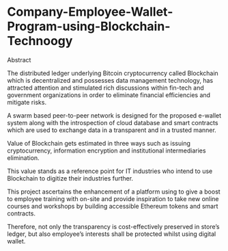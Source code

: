 # Company-Employee-Wallet-Program-using-Blockchain-Technoogy


Abstract

The distributed ledger underlying Bitcoin cryptocurrency called Blockchain which is decentralized and possesses data management technology, has attracted attention and stimulated rich discussions within fin-tech and government organizations in order to eliminate financial efficiencies and mitigate risks.

A swarm based peer-to-peer network is designed for the proposed e-wallet system along with the introspection of cloud database and smart contracts which are used to exchange data in a transparent and in a trusted manner.

Value of Blockchain gets estimated in three ways such as issuing cryptocurrency, information encryption and institutional intermediaries elimination.

This value stands as a reference point for IT industries who intend to use Blockchain to digitize their industries further.

This project ascertains the enhancement of a platform using to give a boost to employee training with on-site and provide inspiration to take new online courses and workshops by building accessible Ethereum tokens and smart contracts.

Therefore, not only the transparency is cost-effectively preserved in store’s ledger, but also employee’s interests shall be protected whilst using digital wallet.
